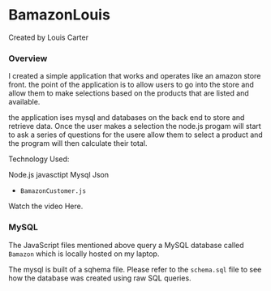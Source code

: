 # BamazonLouis
Created by Louis Carter

### Overview
I created a simple application that works and operates like an amazon store front. the point of the application is to allow users to go into the store and allow them to make selections based on the products that are listed and available.

the application ises mysql and databases on the back end to store and retrieve data. Once the user makes a selection the node.js progam will start to ask a series of questions for the usere allow them to select a product and the program will then calculate their total. 


Technology Used:

Node.js
javasctipt 
Mysql
Json

- `BamazonCustomer.js` 

Watch the video Here. 




### MySQL
The JavaScript files mentioned above query a MySQL database called `Bamazon` which is locally hosted on my laptop.

The mysql is built of a sqhema file. Please refer to the `schema.sql` file to see how the database was created using raw SQL queries.








